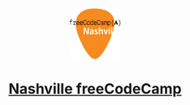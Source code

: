 <!-- PROJECT LOGO -->
<br />
<p align="center">
  <a href="https://github.com/othneildrew/Best-README-Template">
    <img src="https://github.com/nashvillefcc/.github/blob/main/FCC-Nashville-orange-logo.svg" alt="Nashville freeCodeCamp Logo" font-weight="400" width="100" height="100">
  </a>
  <h1 align="center">
    <a href="https://www.nashvillefcc.com/" >
      Nashville freeCodeCamp
    </a>
  </h1>
</p>
<!--

**Here are some ideas to get you started:**

🙋‍♀️ A short introduction - what is your organization all about?
🌈 Contribution guidelines - how can the community get involved?
👩‍💻 Useful resources - where can the community find your docs? Is there anything else the community should know?
🍿 Fun facts - what does your team eat for breakfast?
🧙 Remember, you can do mighty things with the power of [Markdown](https://guides.github.com/features/mastering-markdown/)
-->
